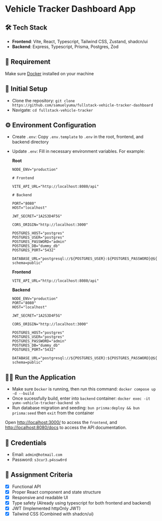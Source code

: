 # Vehicle Tracker Dashboard App

## 🛠️ Tech Stack

- **Frontend**: Vite, React, Typescript, Tailwind CSS, Zustand, shadcn/ui
- **Backend**: Express, Typescript, Prisma, Postgres, Zod

## 🔧 Requirement

Make sure [Docker](https://docs.docker.com/engine/install/) installed on your machine

## 🚀 Initial Setup

- Clone the repository: `git clone https://github.com/samuelyuma/fullstack-vehicle-tracker-dashboard`
- Navigate: `cd fullstack-vehicle-tracker`

## ⚙️ Environment Configuration

- Create `.env`: Copy `.env.template` to `.env` in the root, frontend, and backend directory
- Update `.env`: Fill in necessary environment variables. For example:

  **Root**

  ```
  NODE_ENV="production"

  # Frontend

  VITE_API_URL="http://localhost:8080/api"

  # Backend

  PORT="8080"
  HOST="localhost"

  JWT_SECRET="1A2S3D4F5G"

  CORS_ORIGIN="http://localhost:3000"

  POSTGRES_HOST="postgres"
  POSTGRES_USER="postgres"
  POSTGRES_PASSWORD="admin"
  POSTGRES_DB="dummy_db"
  POSTGRES_PORT="5432"
  
  DATABASE_URL="postgresql://${POSTGRES_USER}:${POSTGRES_PASSWORD}@${POSTGRES_HOST}:${POSTGRES_PORT}/${POSTGRES_DB}?schema=public"
  ```

  **Frontend**

  ```
  VITE_API_URL="http://localhost:8080/api"
  ```

  **Backend**

  ```
  NODE_ENV="production"
  PORT="8080"
  HOST="localhost"

  JWT_SECRET="1A2S3D4F5G"

  CORS_ORIGIN="http://localhost:3000"

  POSTGRES_HOST="postgres"
  POSTGRES_USER="postgres"
  POSTGRES_PASSWORD="admin"
  POSTGRES_DB="dummy_db"
  POSTGRES_PORT="5432"
  
  DATABASE_URL="postgresql://${POSTGRES_USER}:${POSTGRES_PASSWORD}@${POSTGRES_HOST}:${POSTGRES_PORT}/${POSTGRES_DB}?schema=public"
  ```

## 👷🏻 Run the Application

- Make sure `Docker` is running, then run this command: `docker compose up -d --build`
- Once sucessfully build, enter into `backend` container: `docker exec -it yumx-vehicle-tracker-backend sh`
- Run database migration and seeding: `bun prisma:deploy && bun prisma:seed` then `exit` from the container

Open [http://localhost:3000/](http://localhost:3000/) to access the `frontend`, and [http://localhost:8080/docs](http://localhost:8080/docs) to access the API documentation.

## 🪪 Credentials

- Email: `admin@hotmail.com`
- Password: `s3cur3.p4ssw0rd`

## 📌 Assignment Criteria

- [X] Functional API
- [X] Proper React component and state structure
- [X] Responsive and readable UI
- [X] Type safety (Already using typescript for both frontend and backend)
- [X] JWT (Implemented httpOnly JWT)
- [X] Tailwind CSS (Combined with shadcn/ui)
